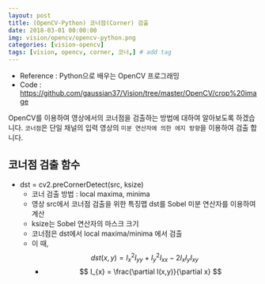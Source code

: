 ```yaml
---
layout: post
title: (OpenCV-Python) 코너점(Corner) 검출  
date: 2018-03-01 00:00:00
img: vision/opencv/opencv-python.png
categories: [vision-opencv] 
tags: [vision, opencv, corner, 코너,] # add tag
---
```


+ Reference : Python으로 배우는 OpenCV 프로그래밍
+ Code : https://github.com/gaussian37/Vision/tree/master/OpenCV/crop%20image

OpenCV를 이용하여 영상에서의 코너점을 검출하는 방법에 대하여 알아보도록 하겠습니다.
`코너점`은 단일 채널의 입력 영상의 `미분 연산자에 의한 에지 방향`을 이용하여 검출 합니다.

## 코너점 검출 함수

+ dst = cv2.preCornerDetect(src, ksize)
    + 코너 검출 방법 : local maxima, minima
    + 영상 src에서 코너점 검출을 위한 특징맵 dst를 Sobel 미분 연산자를 이용하여 계산
    + ksize는 Sobel 연산자의 마스크 크기
    + 코너점은 dst에서 local maxima/minima 에서 검출
    + 이 때, $$ dst(x, y) = I^{2}_{x}I_{yy} + I^{2}_{y}I_{xx} - 2I_{x}I_{y}I_{xy} $$
        + $$ I_{x} = \frac{\partial I(x,y)}{\partial x} $$            
